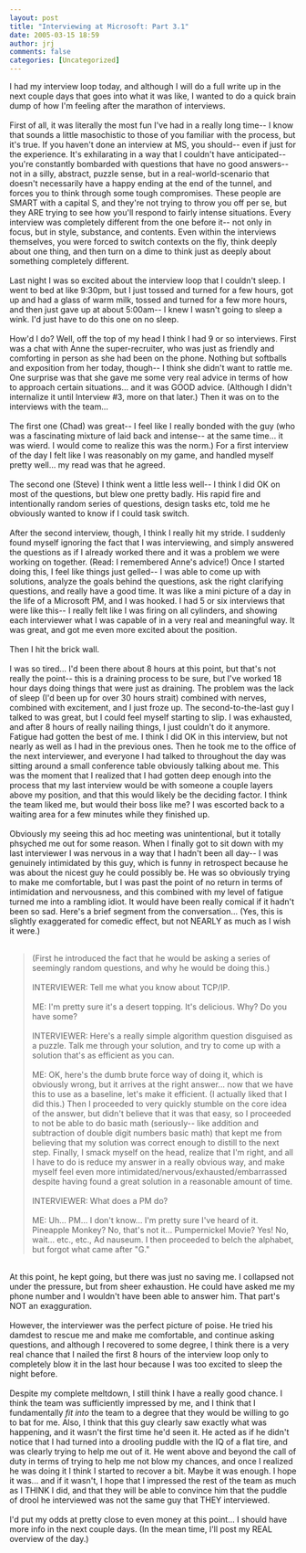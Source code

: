 ```yaml
---
layout: post
title: "Interviewing at Microsoft: Part 3.1"
date: 2005-03-15 18:59
author: jrj
comments: false
categories: [Uncategorized]
---
```

I had my interview loop today, and although I will do a full write up in the next couple days that goes into what it was like, I wanted to do a quick brain dump of how I'm feeling after the marathon of interviews.<br /><br />First of all, it was literally the most fun I've had in a really long time-- I know that sounds a little masochistic to those of you familiar with the process, but it's true. If you haven't done an interview at MS, you should-- even if just for the experience. It's exhilarating in a way that I couldn't have anticipated-- you're constantly bombarded with questions that have no good answers-- not in a silly, abstract, puzzle sense, but in a real-world-scenario that doesn't necessarily have a happy ending at the end of the tunnel, and forces you to think through some tough compromises. These people are SMART with a capital S, and they're not trying to throw you off per se, but they ARE trying to see how you'll respond to fairly intense situations. Every interview was completely different from the one before it-- not only in focus, but in style, substance, and contents. Even within the interviews themselves, you were forced to switch contexts on the fly, think deeply about one thing, and then turn on a dime to think just as deeply about something completely different. <br /><br />Last night I was so excited about the interview loop that I couldn't sleep. I went to bed at like 9:30pm, but I just tossed and turned for a few hours, got up and had a glass of warm milk, tossed and turned for a few more hours, and then just gave up at about 5:00am-- I knew I wasn't going to sleep a wink. I'd just have to do this one on no sleep. <br /><br />How'd I do? Well, off the top of my head I think I had 9 or so interviews. First was a chat with Anne the super-recruiter, who was just as friendly and comforting in person as she had been on the phone. Nothing but softballs and exposition from her today, though-- I think she didn't want to rattle me. One surprise was that she gave me some very real advice in terms of how to approach certain situations... and it was GOOD advice. (Although I didn't internalize it until Interview #3, more on that later.) Then it was on to the interviews with the team...<br /><br />The first one (Chad) was great-- I feel like I really bonded with the guy (who was a fascinating mixture of laid back and intense-- at the same time... it was wierd. I would come to realize this was the norm.)  For a first interview of the day I felt like I was reasonably on my game, and handled myself pretty well... my read was that he agreed.<br /><br />The second one (Steve) I think went a little less well-- I think I did OK on most of the questions, but blew one pretty badly. His rapid fire and intentionally random series of questions, design tasks etc, told me he obviously wanted to know if I could task switch.<br /><br />After the second interview, though, I think I really hit my stride. I suddenly found myself ignoring the fact that I was interviewing, and simply answered the questions as if I already worked there and it was a problem we were working on together. (Read: I remembered Anne's advice!) Once I started doing this, I feel like things just gelled-- I was able to come up with solutions, analyze the goals behind the questions, ask the right clarifying questions, and really have a good time. It was like a mini picture of a day in the life of a Microsoft PM, and I was hooked. I had 5 or six interviews that were like this-- I really felt like I was firing on all cylinders, and showing each interviewer what I was capable of in a very real and meaningful way. It was great, and got me even more excited about the position.<br /><br />Then I hit the brick wall.<br /><br />I was so tired... I'd been there about 8 hours at this point, but that's not really the point-- this is a draining process to be sure, but I've worked 18 hour days doing things that were just as draining. The problem was the lack of sleep (I'd been up for over 30 hours strait) combined with nerves, combined with excitement, and I just froze up. The second-to-the-last guy I talked to was great, but I could feel myself starting to slip. I was exhausted, and after 8 hours of really nailing things, I just couldn't do it anymore. Fatigue had gotten the best of me. I think I did OK in this interview, but not nearly as well as I had in the previous ones. Then he took me to the office of the next interviewer, and everyone I had talked to throughout the day was sitting around a small conference table obviously talking about me. This was the moment that I realized that I had gotten deep enough into the process that my last interview would be with someone a couple layers above my position, and that this would likely be the deciding factor. I think the team liked me, but would their boss like me? I was escorted back to a waiting area for a few minutes while they finished up. <br /><br />Obviously my seeing this ad hoc meeting was unintentional, but it totally phsyched me out for some reason. When I finally got to sit down with my last interviewer I was nervous in a way that I hadn't been all day-- I was genuinely intimidated by this guy, which is funny in retrospect because he was about the nicest guy he could possibly be. He was so obviously trying to make me comfortable, but I was past the point of no return in terms of intimidation and nervousness, and this combined with my level of fatigue turned me into a rambling idiot. It would have been really comical if it hadn't been so sad. Here's a brief segment from the conversation... (Yes, this is slightly exaggerated for comedic effect, but not NEARLY as much as I wish it were.) <br /><br /><blockquote>(First he introduced the fact that he would be asking a series of seemingly random questions, and why he would be doing this.)<br /><br />INTERVIEWER:  Tell me what you know about TCP/IP.<br /><br />ME: I'm pretty sure it's a desert topping. It's delicious. Why? Do you have some?<br /><br />INTERVIEWER:  Here's a really simple algorithm question disguised as a puzzle. Talk me through your solution, and try to come up with a solution that's as efficient as you can.<br /><br />ME: OK, here's the dumb brute force way of doing it, which is obviously wrong, but it arrives at the right answer... now that we have this to use as a baseline, let's make it efficient. (I actually liked that I did this.) Then I proceeded to very quickly stumble on the core idea of the answer, but didn't believe that it was that easy, so I proceeded to not be able to do basic math (seriously-- like addition and subtraction of double digit numbers basic math) that kept me from believing that my solution was correct enough to distill to the next step. Finally, I smack myself on the head, realize that I'm right, and all I have to do is reduce my answer in a really obvious way, and make myself feel even more intimidated/nervous/exhausted/embarrassed despite having found a great solution in a reasonable amount of time. <br /><br />INTERVIEWER: What does a PM do?<br /><br />ME: Uh... PM... I don't know... I'm pretty sure I've heard of it. Pineapple Monkey? No, that's not it... Pumpernickel Movie? Yes! No, wait... etc., etc., Ad nauseum. I then proceeded to belch the alphabet, but forgot what came after "G."<br /></blockquote><br />At this point, he kept going, but there was just no saving me. I collapsed not under the pressure, but from sheer exhaustion. He could have asked me my phone number and I wouldn't have been able to answer him. That part's NOT an exagguration. <br /><br />However, the interviewer was the perfect picture of poise. He tried his damdest to rescue me and make me comfortable, and continue asking questions, and although I recovered to some degree, I think there is a very real chance that I nailed the first 8 hours of the interview loop only to completely blow it in the last hour because I was too excited to sleep the night before.<br /><br />Despite my complete meltdown, I still think I have a really good chance. I think the team was sufficiently impressed by me, and I think that I
fundamentally *fit into* the team to a degree that they would be willing to go to bat for me. Also, I think that this guy clearly saw exactly what was happening, and it wasn't the first time he'd seen it. He acted as if he didn't notice that I had turned into a drooling puddle with the IQ of a flat tire, and was clearly trying to help me out of it. He went above and beyond the call of duty in terms of trying to help me not blow my chances, and once I realized he was doing it I think I started to recover a bit. Maybe it was enough. I hope it was... and if it wasn't, I hope that I impressed the rest of the team as much as I THINK I did, and that they will be able to convince him that the puddle of drool he interviewed was not the same guy that THEY interviewed.<br /><br />I'd put my odds at pretty close to even money at this point... I should have more info in the next couple days. (In the mean time, I'll post my REAL overview of the day.)
